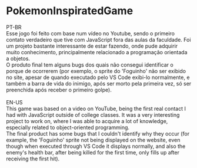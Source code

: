 # PokemonInspiratedGame

PT-BR<br>
Esse jogo foi feito com base num vídeo no Youtube, sendo o primeiro contato verdadeiro que tive com JavaScript fora das aulas da faculdade. Foi um projeto bastante interessante de estar fazendo, onde pude adquirir muito conhecimento, principalmente relacionado a programação orientada a objetos.<br>
O produto final tem alguns bugs dos quais não consegui identificar o porque de ocorrerem (por exemplo, o sprite do 'Foguinho' não ser exibido no site, apesar de quando executado pelo VS Code exibi-lo normalmente, e também a barra de vida do inimigo, após ser morto pela primeira vez, só ser preenchida após receber o primeiro golpe).<br>
<br>
EN-US<br>
This game was based on a video on YouTube, being the first real contact I had with JavaScript outside of college classes. It was a very interesting project to work on, where I was able to acquire a lot of knowledge, especially related to object-oriented programming.<br>
The final product has some bugs that I couldn't identify why they occur (for example, the 'Foguinho' sprite not being displayed on the website, even though when executed through VS Code it displays normally, and also the enemy's health bar, after being killed for the first time, only fills up after receiving the first hit).
